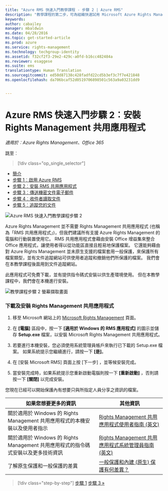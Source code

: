 ```yaml
---
title: "Azure RMS 快速入門教學課程 - 步驟 2 | Azure RMS"
description: "教學課程的第二步，可為組織快速試用 Microsoft Azure Rights Management，只有 5 個步驟，花費時間不超過 15 分鐘。"
keywords: 
author: cabailey
manager: mbaldwin
ms.date: 04/28/2016
ms.topic: get-started-article
ms.prod: azure
ms.service: rights-management
ms.technology: techgroup-identity
ms.assetid: f32cf2f3-29e2-429c-a0fd-b16cc482484a
ms.reviewer: esaggese
ms.suite: ems
translationtype: Human Translation
ms.sourcegitcommit: ed50d87138c428fadfd22cd5b3ef3c7f7e421848
ms.openlocfilehash: da706bcaf52d0519706898501c563a9a03231dd9


---
```




# Azure RMS 快速入門步驟 2︰安裝 Rights Management 共用應用程式

*適用於︰Azure Rights Management、Office 365*


跳至︰ 
> [!div class="op_single_selector"]
- [簡介](quick-start-tutorial.md)
- [步驟 1︰啟用 Azure RMS](tutorial-step1.md)
- [步驟 2︰安裝 RMS 共用應用程式](tutorial-step2.md)
- [步驟 3︰傳送機密文件電子郵件](tutorial-step3.md)
- [步驟 4︰收件者讀取文件](tutorial-step4.md)
- [步驟 5︰追蹤您的文件](tutorial-step5.md)


![Azure RMS 快速入門教學課程步驟 2](../media/AzRMS_QuickStartSteps2.PNG)

Azure Rights Management 並不需要 Rights Management 共用應用程式 (也稱為「RMS 共用應用程式」)，但我們建議所有支援 Azure Rights Management 的電腦和行動裝置使用它。 RMS 共用應用程式會藉由安裝 Office 增益集來整合 Office 應用程式，讓使用者得以從功能區直接且輕易地保護檔案。 它還能夠藉由對 Azure Rights Management 並未原生支援的檔案套用一般保護，來保護所有檔案類型，並有文件追蹤網站可供使用者追蹤和撤銷他們所保護的檔案。 我們會在本教學課程後面用到文件追蹤網站。

此應用程式可免費下載，並有提供指令碼式安裝以供生產環境使用。 但在本教學課程中，我們會在本機進行安裝。

![教學課程步驟 2 螢幕擷取畫面](../media/AzRMS_Tutorial_2_Screenshots.png)

### 下載及安裝 Rights Management 共用應用程式

1.  移至 Microsoft 網站上的 [Microsoft Rights Management](http://go.microsoft.com/fwlink/?LinkId=303970) 頁面。

2.  在 **[電腦]** 區段中，按一下 **[適用於 Windows 的 RMS 應用程式]** 的圖示並儲存 **Setup.exe** 檔案，以安裝 Microsoft Rights Management 共用應用程式。

3.  若要進行本機安裝，您必須使用系統管理員帳戶來執行已下載的 Setup.exe 檔案。 如果系統提示您繼續進行，請按一下 **[是]**。

4.  在 [安裝 Microsoft RMS]  頁面上按 [下一步] ，並等候安裝完成。

5.  當安裝完成時，如果系統提示您重新啟動電腦則按一下 **[重新啟動]** ，否則請按一下  **[關閉]** 以完成安裝。

您現在已經可以開始保護內有想要只與所指定人員分享之資訊的檔案。

|如果您想要更多的資訊|其他資訊|
|--------------------------------|--------------------------|
|關於適用於 Windows 的 Rights Management 共用應用程式的本機安裝以及使用者指示|[Rights Management 共用應用程式使用者指南 (英文)](../rms-client/sharing-app-user-guide.md)|
|關於適用於 Windows 的 Rights Management 共用應用程式的指令碼式安裝以及更多技術資訊|[Rights Management 共用應用程式系統管理員指南 (英文)](../rms-client/sharing-app-admin-guide.md)|
|了解原生保護和一般保護的差異|[一般保護和內建 (原生) 保護有何差異？](../rms-client/sharing-app-dialog-box.md#what-s-the-difference-between-generic-protection-and-built-in-native-protection-)|


>[!div class="step-by-step"]
[步驟 1](quick-start-tutorial.md)
[步驟 3 »](tutorial-step3.md)


<!--HONumber=Jun16_HO4-->


